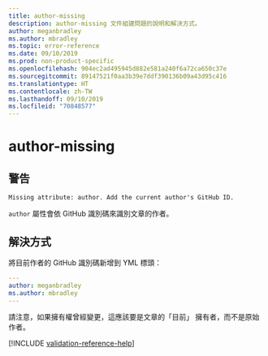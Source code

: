 ```yaml
---
title: author-missing
description: author-missing 文件組建問題的說明和解決方式。
author: meganbradley
ms.author: mbradley
ms.topic: error-reference
ms.date: 09/10/2019
ms.prod: non-product-specific
ms.openlocfilehash: 904ec2ad495945d882e581a240f6a72ca650c37e
ms.sourcegitcommit: 89147521f0aa3b39e7ddf390136b09a43d95c416
ms.translationtype: HT
ms.contentlocale: zh-TW
ms.lasthandoff: 09/10/2019
ms.locfileid: "70848577"
---
```

# <a name="author-missing"></a>author-missing

## <a name="warning"></a>警告

`Missing attribute: author. Add the current author's GitHub ID.`

`author` 屬性會依 GitHub 識別碼來識別文章的作者。 

## <a name="resolution"></a>解決方式

將目前作者的 GitHub 識別碼新增到 YML 標頭：

```yml
---
author: meganbradley
ms.author: mbradley
---
```

請注意，如果擁有權曾經變更，這應該要是文章的「目前」  擁有者，而不是原始作者。

<!--make sure to add this file to your includes folder and verify the path-->
[!INCLUDE [validation-reference-help](includes/validation-reference-help.md)]
